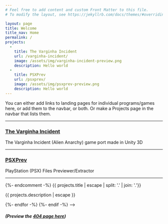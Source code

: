 ```yaml
---
# Feel free to add content and custom Front Matter to this file.
# To modify the layout, see https://jekyllrb.com/docs/themes/#overriding-theme-defaults

layout: page
title: Welcome
title_nav: Home
permalink: /
projects:
  -
    title: The Varginha Incident
    url: /varginha-incident/
    image: /assets/img/varginha-incident-preview.png
    description: Hello world
  -
    title: PSXPrev
    url: /psxprev/
    image: /assets/img/psxprev-preview.png
    description: Hello world
---
```

You can either add links to landing pages for individual programs/games here, or add them to the navbar, or both. Or make a Projects page in the navbar that lists them.

***

### [The Varginha Incident](/varginha-incident/)
The Varginha Incident (Alien Anarchy) game port made in Unity 3D

***

### [PSXPrev](/psxprev/)
PlayStation (PSX) Files Previewer/Extractor

***

<!-- ## Projects

* [PSXPrev](/psxprev/)
* [The Varginha Incident](/varginha-incident/) -->

<!-- {%- if page.projects.size > 0 -%}
  <ul class="post-list project">
    {%- for projects in page.projects -%}
    <li>
      <div class="image"><img src="{{ projects.image | relative_url }}"></div>
      <div class="info">
        <h3>
          <a class="post-link" href="{{ projects.url | relative_url }}">
            {%- comment -%}
            <!-- We do the split here just so long library names with dots in them wrap. --!>
            {%- endcomment -%}
            {{ projects.title | escape | split: '.' | join: '.<wbr>'}}
          </a>
        </h3>
        <p>{{ projects.description | escape }}</p>
      </div>
    </li>
    {%- endfor -%}
  </ul>
{%- endif -%} -->

<!-- {%- if page.projects.size > 0 -%}
  <ul class="post-list">
    {%- for post in page.projects -%}
    <li>
      <h3>
        <a class="post-link" href="{{ post.url | relative_url }}">
          {{ post.title | escape }}
        </a>
      </h3>
        <p>{{ post.description | escape}}</p>
    </li>
    {%- endfor -%}
  </ul>

{%- endif -%} -->

##### (Preview the [404 page here](/404.html))
